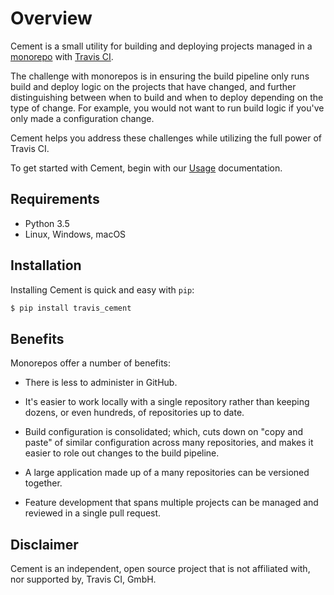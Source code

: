 # Overview

Cement is a small utility for building and deploying projects managed in a [monorepo](https://cacm.acm.org/magazines/2016/7/204032-why-google-stores-billions-of-lines-of-code-in-a-single-repository/fulltext) with [Travis CI](https://travis-ci.com/).

The challenge with monorepos is in ensuring the build pipeline only runs build and deploy logic on the projects that have changed, and further distinguishing between when to build and when to deploy depending on the type of change.  For example, you would not want to run build logic if you've only made a configuration change.

Cement helps you address these challenges while utilizing the full power of Travis CI.

To get started with Cement, begin with our [Usage](usage.html) documentation.

## Requirements

* Python 3.5
* Linux, Windows, macOS

## Installation

Installing Cement is quick and easy with `pip`:

```sh
$ pip install travis_cement
```

## Benefits

Monorepos offer a number of benefits:

* There is less to administer in GitHub.

* It's easier to work locally with a single repository rather than keeping dozens, or even hundreds, of repositories up to date.

* Build configuration is consolidated; which, cuts down on "copy and paste" of similar configuration across many repositories, and makes it easier to role out changes to the build pipeline.

* A large application made up of a many repositories can be versioned together.

* Feature development that spans multiple projects can be managed and reviewed in a single pull request.

## Disclaimer

Cement is an independent, open source project that is not affiliated with, nor supported by, Travis CI, GmbH.
